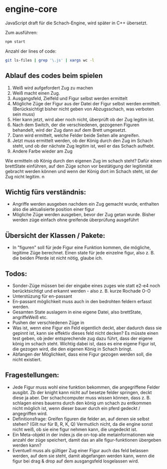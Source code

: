 # engine-core

JavaScript draft für die Schach-Engine, wird später in C++ übersetzt.

Zum ausführen:

```bash
npm start
```

Anzahl der lines of code:

```bash
git ls-files | grep '\.js' | xargs wc -l
```

## Ablauf des codes beim spielen 

1. Weiß wird aufgefordert Zug zu machen 
2. Weiß macht einen Zug. 
3. Ausgangsfeld, Zielfeld und Figur selbst werden ermittelt
4. Mögliche Züge der Figur aus der Datei der Figur selbst werden ermittelt. (Berücksichtigt bisher nicht geben von Abzugsschach, was verboten sein muss)
5. Hier kann jetzt, wird aber noch nicht, überprüft ob der Zug legitim ist. 
6. Nach dem Switch, der die verschiedenen, gezogenen Figuren behandelt, wird der Zug dann auf dem Brett umgesetzt.
7. Dann wird ermittelt, welche Felder beide Seiten alle angreifen. 
8. Jetzt muss ermittelt werden, ob der König durch den Zug im Schach steht, und ob der nächste Zug legitim ist, weil er das Schach aufhebt. 
9. Andere Farbe wieder am Zug

Wie ermitteln ob König durch den eigenen Zug im schach steht?
Dafür einen brettState einführen, auf den Züge schon vor bestätigung der legitimität gebracht werden können und wenn der König dort im Schach steht, ist der Zug nicht legitim. n


## Wichtig fürs verständnis:

-  Angriffe werden ausgeben nachdem ein Zug gemacht wurde, enthalten also die aktualisierte position einer figur
-  Mögliche Züge werden ausgeben, bevor der Zug getan wurde. Bisher werden züge einfach ohne greifende überprüfung ausgeführt

## Übersicht der Klassen / Pakete:

-  In "figuren" soll für jede Figur eine Funktion kommen, die mögliche, legitime Züge berechnet. Einen state für jede einzelne figur, also z. B. die beiden Pferde ist nicht nötig, glaube ich.

## Todos:

-  Sonder-Züge müssen bei der eingabe eines zuges wie statt e2-e4 noch berücktsichtigt und erkannt werden - also z. B. kurze Rochade O-O
-  Unterstüzung für en-passant
-  En-passant möglichkeit muss auch in den bedrohten feldern erfasst werden.
-  Gesamten State auslagern in eine eigene Datei, also brettState, angriffeWeiß etc.
-  Pushen der verschiedenen Züge in
-  Was ist, wenn eine Figur ein Feld eigentlich deckt, aber dadurch dass sie gepinnt ist, kann sie effektiv dieses feld nicht decken? Es müsste einen test geben, ob jeder entsprechende zug dazu führt, dass der eigene könig im schach steht.
Wichtig dabei ist, dass es eine eigene Figur ist, die gezogen wird, die den eigenen König in Schach bringt. 
-  Abfangen der Möglichkeit, dass eine Figur gezogen werden soll, die nicht existiert.

## Fragestellungen:

-  Jede Figur muss wohl eine funktion bekommen, die angegriffene Felder ausgibt. Zb der knight kann nicht auf besetze felder springen, deckt diese ja aber. Der schachcomputer muss wissen können, dass z. B. schlagen eines bauerns durch den könig um schach zu entkommen nicht möglich ist, wenn dieser bauer durch ein pferd gedeckt / angegriffen wird.
-  Definitionsfrage: Greifen figuren die felder an, auf denen sie selbst stehen? (Gilt nur für B, R, K, Q)
   Vermutlich nicht, da die engine sonst nicht weiß, ob sie eine figur nehmen kann, die ungedeckt ist.
-  Ein Meta-objekt in der index.js die on-top alle metainformationen wie anzahl der züge speichert, damit das an alle figur-funktionen übergeben werden kann?
-  Eventuell muss als gültiger Zug einer Figur auch das feld belassen werden, auf dem sie steht, damit abgefangen werden kann, wenn die figur bei drag & drop auf dem ausgangsfeld losgelassen wird.
